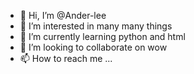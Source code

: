 - 👋 Hi, I’m @Ander-lee
- 👀 I’m interested in many many things
- 🌱 I’m currently learning python and html
- 💞️ I’m looking to collaborate on wow
- 📫 How to reach me ...

<!---
Ander-lee/Ander-lee is a ✨ special ✨ repository because its `README.md` (this file) appears on your GitHub profile.
You can click the Preview link to take a look at your changes.
--->
